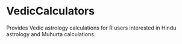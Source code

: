 # VedicCalculators
Provides Vedic astrology calculations for R users interested in Hindu astrology and Muhurta calculations.
